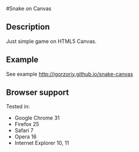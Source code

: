 #Snake on Canvas

## Description
Just simple game on HTML5 Canvas.

## Example
See example http://igorzoriy.github.io/snake-canvas

## Browser support
Tested in:
- Google Chrome 31
- Firefox 25
- Safari 7
- Opera 16
- Internet Explorer 10, 11
